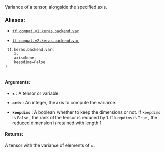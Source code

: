 Variance of a tensor, alongside the specified axis.



### Aliases:

- [ `tf.compat.v1.keras.backend.var` ](/api_docs/python/tf/keras/backend/var)

- [ `tf.compat.v2.keras.backend.var` ](/api_docs/python/tf/keras/backend/var)



```
 tf.keras.backend.var(
    x,
    axis=None,
    keepdims=False
)
 
```



#### Arguments:

- **`x`** : A tensor or variable.

- **`axis`** : An integer, the axis to compute the variance.

- **`keepdims`** : A boolean, whether to keep the dimensions or not.
If  `keepdims`  is  `False` , the rank of the tensor is reduced
by 1. If  `keepdims`  is  `True` ,
the reduced dimension is retained with length 1.



#### Returns:
A tensor with the variance of elements of  `x` .

